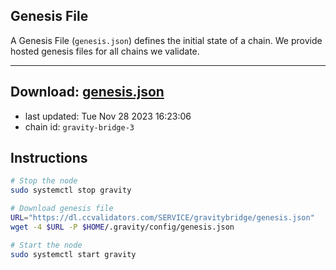 ## Genesis File
A Genesis File (`genesis.json`) defines the initial state of a chain. We provide hosted genesis files for all chains we validate.

---
**Download: [genesis.json](https://dl.ccvalidators.com/SERVICE/gravitybridge/genesis.json)**
---

- last updated: Tue Nov 28 2023 16:23:06
- chain id: `gravity-bridge-3`

## Instructions
```sh
# Stop the node
sudo systemctl stop gravity

# Download genesis file
URL="https://dl.ccvalidators.com/SERVICE/gravitybridge/genesis.json"
wget -4 $URL -P $HOME/.gravity/config/genesis.json

# Start the node
sudo systemctl start gravity
```
